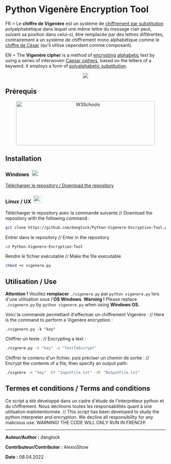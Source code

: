 # Python Vigenère Encryption Tool
FR = Le **chiffre de Vigenère** est un système de [chiffrement par substitution](https://fr.wikipedia.org/wiki/Chiffrement_par_substitution "Chiffrement par substitution") polyalphabétique dans lequel une même lettre du message clair peut, suivant sa position dans celui-ci, être remplacée par des lettres différentes, contrairement à un système de chiffrement mono alphabétique comme le [chiffre de César](https://fr.wikipedia.org/wiki/Chiffre_de_C%C3%A9sar "Chiffre de César") (qu'il utilise cependant comme composant).

EN = The **Vigenère cipher** is a method of [encrypting](https://en.wikipedia.org/wiki/Encryption) [alphabetic](https://en.wikipedia.org/wiki/Alphabetic) text by using a series of interwoven [Caesar ciphers](https://en.wikipedia.org/wiki/Caesar_cipher), based on the letters of a keyword. It employs a form of [polyalphabetic substitution](https://en.wikipedia.org/wiki/Polyalphabetic_cipher).

<p align="center">
  <img src="https://iili.io/VAnXQn.md.png" />
</p>

## Prérequis

<p>
<p align="center">
<a href="https://www.python.org/downloads/"><img style="display: block; margin-left: auto; margin-right: auto;" src="https://upload.wikimedia.org/wikipedia/commons/f/f8/Python_logo_and_wordmark.svg" alt="W3Schools" width="436" height="139" border="0" />
</a>
</p>

## Installation

<h3><strong>Windows </strong>&nbsp;<img src="https://simpleicons.org/icons/windows.svg" alt="" width="20" height="20" /></h3>

[Télécharger le repository / Download the repository](https://github.com/danglock/V.E.T-Vigenere-Encryption-Tool/archive/refs/heads/main.zip)

<h3><strong>Linux / UX </strong>&nbsp;<img src="https://simpleicons.org/icons/linux.svg" alt="" width="25" height="25" /></h3>

Télécharger le repository avec la commande suivante // Download the repository with the following command  :

```bash
git clone https://github.com/danglock/Python-Vigenere-Encryption-Tool.git
```
Entrer dans le repository // Enter in the repository

```bash
cd Python-Vigenere-Encryption-Tool
```

Rendre le fichier exécutable // Make the file executable

```bash
chmod +x vigenere.py
```

## Utilisation / Use

**Attention !** Veuillez **remplacer** ``./vigenere.py`` par ``python vigenere.py`` lors d'une utilisation sous l'**OS Windows**.
**Warning !** Please replace ``./vigenere.py`` by ``python vigenere.py`` when using **Windows OS.**

Voici la commande permettant d'effectuer un chiffrement Vigenère : // Here is the command to perform a Vigenère encryption :

```
./vigenere.py -k "key"
```

Chiffrer un texte : // Encrypting a text :

```bash
./vignere.py -k "key" -e "TextToEncrypt"
```

Chiffrer le contenu d'un fichier, puis préciser un chemin de sortie : // Encrypt the contents of a file, then specify an output path:

```bash
./vignère -k "key" -EF "InputFile.txt" -OF "OutputFile.txt"
```

## Termes et conditions / Terms and conditions

Ce script a été développé dans un cadre d'étude de l'interpréteur python et du chiffrement. Nous déclinons toutes les responsabilités quant à une utilisation malintentionnée. // This script has been developed to study the python interpreter and encryption. We decline all responsibility for any malicious use. WARNING! THE CODE WILL ONLY RUN IN FRENCH!

------

**Auteur/Author :** danglock

**Contributeur/Contributor :** AlexioShow

**Date :** 08.04.2022
